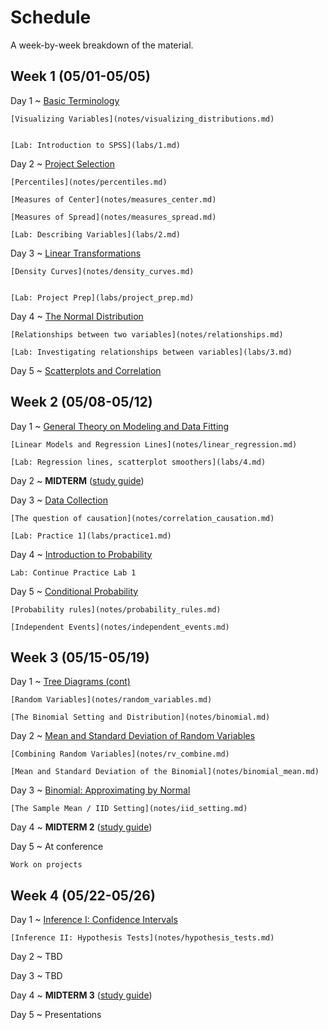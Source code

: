 # Schedule

A week-by-week breakdown of the material.

## Week  1 (05/01-05/05)

Day 1
  ~ [Basic Terminology](notes/basic_terminology.md)

    [Visualizing Variables](notes/visualizing_distributions.md)


    [Lab: Introduction to SPSS](labs/1.md)

Day 2
  ~ [Project Selection](notes/projects.md)

    [Percentiles](notes/percentiles.md)

    [Measures of Center](notes/measures_center.md)

    [Measures of Spread](notes/measures_spread.md)

    [Lab: Describing Variables](labs/2.md)

Day 3
  ~ [Linear Transformations](notes/linear_transformations.md)

    [Density Curves](notes/density_curves.md)


    [Lab: Project Prep](labs/project_prep.md)

Day 4
  ~ [The Normal Distribution](notes/normal_distribution.md)

    [Relationships between two variables](notes/relationships.md)

    [Lab: Investigating relationships between variables](labs/3.md)

Day 5
  ~ [Scatterplots and Correlation](notes/scatterplot_correlation.md)

## Week  2 (05/08-05/12)

Day 1
  ~ [General Theory on Modeling and Data Fitting](notes/modeling_general.md)

    [Linear Models and Regression Lines](notes/linear_regression.md)

    [Lab: Regression lines, scatterplot smoothers](labs/4.md)

Day 2
  ~ **MIDTERM**  ([study guide](notes/midterm1_study_guide.md))

Day 3
  ~ [Data Collection](notes/data_collection.md)

    [The question of causation](notes/correlation_causation.md)

    [Lab: Practice 1](labs/practice1.md)

Day 4
  ~ [Introduction to Probability](notes/probability_intro.md)

    Lab: Continue Practice Lab 1

Day 5
  ~ [Conditional Probability](notes/probability_conditional.md)

    [Probability rules](notes/probability_rules.md)

    [Independent Events](notes/independent_events.md)

## Week  3 (05/15-05/19)

Day 1
  ~ [Tree Diagrams (cont)](notes/decision_trees.md)

    [Random Variables](notes/random_variables.md)

    [The Binomial Setting and Distribution](notes/binomial.md)

Day 2
  ~ [Mean and Standard Deviation of Random Variables](notes/rv_mean.md)

    [Combining Random Variables](notes/rv_combine.md)

    [Mean and Standard Deviation of the Binomial](notes/binomial_mean.md)

Day 3
  ~ [Binomial: Approximating by Normal](notes/binomial_mean.md)

    [The Sample Mean / IID Setting](notes/iid_setting.md)

Day 4
  ~ **MIDTERM 2** ([study guide](notes/midterm2_study_guide.md))

Day 5
  ~ At conference

    Work on projects

## Week  4 (05/22-05/26)

Day 1
  ~ [Inference I: Confidence Intervals](notes/confidence_intervals.md)

    [Inference II: Hypothesis Tests](notes/hypothesis_tests.md)

Day 2
  ~ TBD

Day 3
  ~ TBD

Day 4
  ~ **MIDTERM 3** ([study guide](notes/midterm3_study_guide.md))

Day 5
  ~ Presentations

